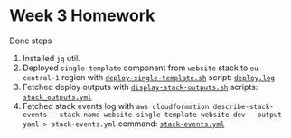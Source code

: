 # Week 3 Homework

Done steps
1. Installed `jq` util.
2. Deployed `single-template` component from `website` stack to `eu-central-1` region with [`deploy-single-template.sh`](deploy-single-template.sh) script: [`deploy.log`](deploy.log)
3. Fetched deploy outputs with [`display-stack-outputs.sh`](display-stack-outputs.sh) scripts: [`stack_outputs.yml`](stack_outputs.yml)
4. Fetched stack events log with `aws cloudformation describe-stack-events --stack-name website-single-template-website-dev --output yaml > stack-events.yml` command: [`stack-events.yml`](stack-events.yml)